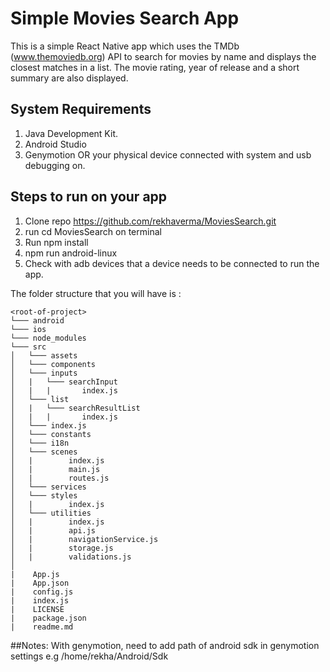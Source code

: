 # Simple Movies Search App

This is a simple React Native app which uses the TMDb (www.themoviedb.org) API to search for movies by name and displays the closest matches in a list. The movie rating, year of release and a short summary are also displayed.

## System Requirements
1. Java Development Kit.
2. Android Studio
3. Genymotion OR your physical device connected with system and usb debugging on.

## Steps to run on your app 
1. Clone repo https://github.com/rekhaverma/MoviesSearch.git
2. run cd MoviesSearch on terminal
3. Run npm install
4. npm run android-linux
5. Check with adb devices that a device needs to be connected to run the app.

The folder structure that you will have is :

```
<root-of-project>
└─── android
└─── ios
└─── node_modules
└─── src
│   └─── assets
│   └─── components
│   └─── inputs
│   |   └─── searchInput
│   |   |       index.js
│   └─── list
│   |   └─── searchResultList
│   |   |       index.js
│   └─── index.js
│   └─── constants
│   └─── i18n
│   └─── scenes
│   |        index.js
│   |        main.js
│   |        routes.js
│   └─── services
│   └─── styles
│   |        index.js
│   └─── utilities
│   |        index.js
│   |        api.js
│   |        navigationService.js
│   |        storage.js
│   |        validations.js
│   
|    App.js
|    App.json
|    config.js
|    index.js
|    LICENSE
|    package.json
|    readme.md
```

##Notes: 
With genymotion, need to add path of android sdk in genymotion settings e.g /home/rekha/Android/Sdk

